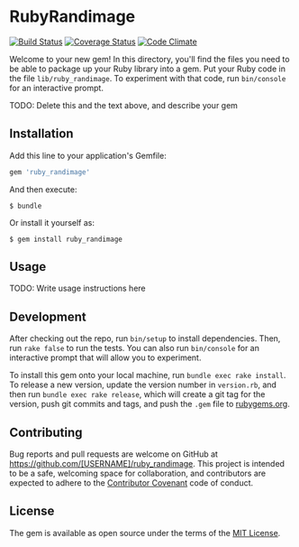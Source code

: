 # RubyRandimage

[![Build Status](https://travis-ci.org/santiriera626/ruby_randimage.svg?branch=master)](https://travis-ci.org/santiriera626/ruby_randimage)
[![Coverage Status](https://coveralls.io/repos/github/santiriera626/ruby_randimage/badge.svg?branch=master)](https://coveralls.io/github/santiriera626/ruby_randimage?branch=master)
[![Code Climate](https://codeclimate.com/github/santiriera626/ruby_randimage/badges/gpa.svg)](https://codeclimate.com/github/santiriera626/ruby_randimage)

Welcome to your new gem! In this directory, you'll find the files you need to be able to package up your Ruby library into a gem. Put your Ruby code in the file `lib/ruby_randimage`. To experiment with that code, run `bin/console` for an interactive prompt.

TODO: Delete this and the text above, and describe your gem

## Installation

Add this line to your application's Gemfile:

```ruby
gem 'ruby_randimage'
```

And then execute:

    $ bundle

Or install it yourself as:

    $ gem install ruby_randimage

## Usage

TODO: Write usage instructions here

## Development

After checking out the repo, run `bin/setup` to install dependencies. Then, run `rake false` to run the tests. You can also run `bin/console` for an interactive prompt that will allow you to experiment.

To install this gem onto your local machine, run `bundle exec rake install`. To release a new version, update the version number in `version.rb`, and then run `bundle exec rake release`, which will create a git tag for the version, push git commits and tags, and push the `.gem` file to [rubygems.org](https://rubygems.org).

## Contributing

Bug reports and pull requests are welcome on GitHub at https://github.com/[USERNAME]/ruby_randimage. This project is intended to be a safe, welcoming space for collaboration, and contributors are expected to adhere to the [Contributor Covenant](contributor-covenant.org) code of conduct.


## License

The gem is available as open source under the terms of the [MIT License](http://opensource.org/licenses/MIT).

